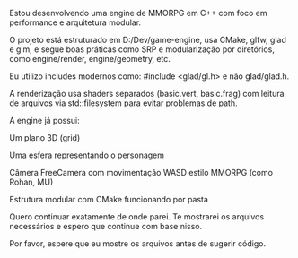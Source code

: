 Estou desenvolvendo uma engine de MMORPG em C++ com foco em performance e arquitetura modular.

O projeto está estruturado em D:/Dev/game-engine, usa CMake, glfw, glad e glm, e segue boas práticas como SRP e modularização por diretórios, como engine/render, engine/geometry, etc.

Eu utilizo includes modernos como:
#include <glad/gl.h>
e não glad/glad.h.

A renderização usa shaders separados (basic.vert, basic.frag) com leitura de arquivos via std::filesystem para evitar problemas de path.

A engine já possui:

Um plano 3D (grid)

Uma esfera representando o personagem

Câmera FreeCamera com movimentação WASD estilo MMORPG (como Rohan, MU)

Estrutura modular com CMake funcionando por pasta

Quero continuar exatamente de onde parei. Te mostrarei os arquivos necessários e espero que continue com base nisso.

Por favor, espere que eu mostre os arquivos antes de sugerir código.